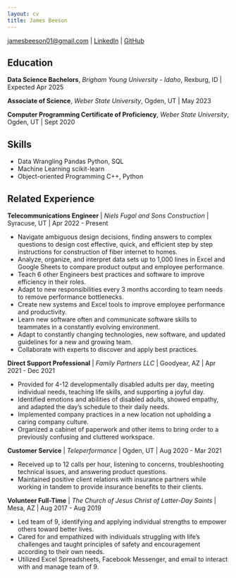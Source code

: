 ```yaml
---
layout: cv
title: James Beeson
---
```



<div id="webaddress">
<a href="jamesbeeson01@gmail.com">jamesbeeson01@gmail.com</a>
| <a href="linkedin.com/in/james-m-beeson">LinkedIn</a>
| <a href="https://github.com/jamesbeeson01">GitHub</a>
</div>

<!-- https://www.monique.tech/the-art-of-markdown -->

## Education


__Data Science Bachelors__, _Brigham Young University - Idaho_, Rexburg, ID | Expected Apr 2025

__Associate of Science__, _Weber State University_, Ogden, UT | May 2023

__Computer Programming Certificate of Proficiency__, _Weber State University_, Ogden, UT | Sept 2020


## Skills

- Data Wrangling Pandas Python, SQL
- Machine Learning scikit-learn
- Object-oriented Programming C++, Python


## Related Experience

__Telecommunications Engineer__ | _Niels Fugal and Sons Construction_ | Syracuse, UT | Apr 2022 - Present

- Navigate ambiguous design decisions, finding answers to complex questions to design cost effective, quick, and efficient step by step instructions for construction of fiber internet to homes. 
- Analyze, organize, and interpret data sets up to 1,000 lines in Excel and Google Sheets to compare product output and employee performance.
- Teach 6 other Engineers best practices and software to improve efficiency in their roles.
- Adapt to new responsibilities every 3 months according to team needs to remove performance bottlenecks.
- Create new systems and Excel tools to improve employee performance and productivity.
- Learn new software often and communicate software skills to teammates in a constantly evolving environment.
- Adapt to constantly changing technologies, new software, and updated guidelines for a new and growing team.
- Collaborate with experts to discover and apply best practices.


__Direct Support Professional__ | _Family Partners LLC_ | Goodyear, AZ | Apr 2021 - Dec 2021

- Provided for 4-12 developmentally disabled adults per day, meeting individual needs, teaching life skills, and supporting a joyful day.
- Identified emotions and abilities of disabled adults, showed empathy, and adapted the day’s schedule to their daily needs.
- Implemented company practices in a new location not upholding a caring company culture.
- Organized a cabinet of paperwork and other items to bring order to a previously confusing and cluttered workspace.


__Customer Service__ | _Teleperformance_ | Ogden, UT | Aug 2020 - Mar 2021

- Received up to 12 calls per hour, listening to concerns, troubleshooting technical issues, and answering product questions.
- Maintained positive client relations with insurance partners while working in tandem to provide insurance benefits to their clients.


__Volunteer Full-Time__ | _The Church of Jesus Christ of Latter-Day Saints_ | Mesa, AZ | Aug 2017 - Aug 2019

- Led team of 9, identifying and applying individual strengths to empower others toward better lives.
- Cared for and empathized with individuals struggling with life’s challenges and taught principles of safety and encouragement according to their own needs.
- Utilized Excel Spreadsheets, Facebook Messenger, and email to interact with and manage team of 9.






<!-- ### Footer

Last updated: May 2013 -->


